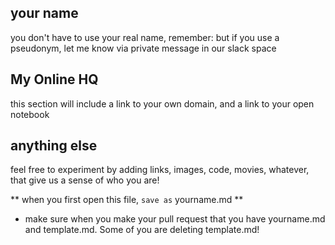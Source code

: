 ## your name

you don't have to use your real name, remember: but if you use a pseudonym, let me know via private message in our slack space

## My Online HQ

 this section will include a link to your own domain, and a link to your open notebook

 ## anything else
 
 feel free to experiment by adding links, images, code, movies, whatever, that give us a sense of who you are!
 
 ** when you first open this file, `save as` yourname.md **
 
 - make sure when you make your pull request that you have yourname.md and template.md. Some of you are deleting template.md!
